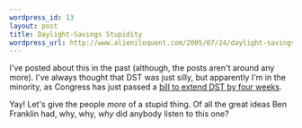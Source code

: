 ```yaml
--- 
wordpress_id: 13
layout: post
title: Daylight-Savings Stupidity
wordpress_url: http://www.alieniloquent.com/2005/07/24/daylight-savings-stupidity/
---
```

I've posted about this in the past (although, the posts aren't around any more).  I've always thought that DST was just silly, but apparently I'm in the minority, as Congress has just passed a <a href="http://www.cnn.com/2005/POLITICS/07/22/congress.daylighttime.ap/index.html">bill to extend DST by four weeks</a>.

Yay!  Let's give the people <em>more</em> of a stupid thing.  Of all the great ideas Ben Franklin had, why, why, <em>why</em> did anybody listen to this one?

